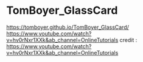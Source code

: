 ﻿# TomBoyer_GlassCard

https://tomboyer.github.io/TomBoyer_GlassCard/
https://www.youtube.com/watch?v=hv0rNxr1XXk&ab_channel=OnlineTutorials
credit : https://www.youtube.com/watch?v=hv0rNxr1XXk&ab_channel=OnlineTutorials
